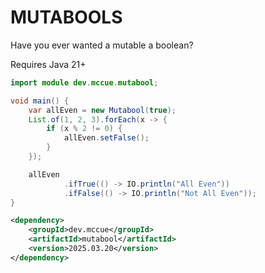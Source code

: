 # MUTABOOLS

Have you ever wanted a mutable a boolean?

Requires Java 21+

```java
import module dev.mccue.mutabool;

void main() {
    var allEven = new Mutabool(true);
    List.of(1, 2, 3).forEach(x -> {
        if (x % 2 != 0) {
            allEven.setFalse();
        }
    });

    allEven
            .ifTrue(() -> IO.println("All Even"))
            .ifFalse(() -> IO.println("Not All Even"));
}
```

```xml
<dependency>
    <groupId>dev.mccue</groupId>
    <artifactId>mutabool</artifactId>
    <version>2025.03.20</version>
</dependency>
```